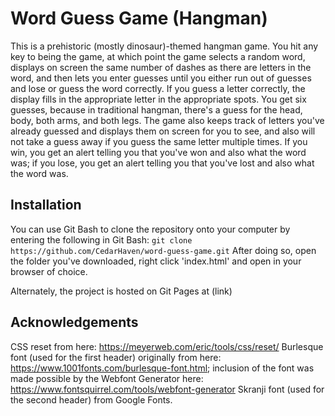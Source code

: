 # Word Guess Game (Hangman)

This is a prehistoric (mostly dinosaur)-themed hangman game. You hit any key to being the game, at which point the game selects a random word, displays on screen the same number of dashes as there are letters in the word, and then lets you enter guesses until you either run out of guesses and lose or guess the word correctly. If you guess a letter correctly, the display fills in the appropriate letter in the appropriate spots. You get six guesses, because in traditional hangman, there's a guess for the head, body, both arms, and both legs. The game also keeps track of letters you've already guessed and displays them on screen for you to see, and also will not take a guess away if you guess the same letter multiple times.
If you win, you get an alert telling you that you've won and also what the word was; if you lose, you get an alert telling you that you've lost and also what the word was.

## Installation

You can use Git Bash to clone the repository onto your computer by entering the following in Git Bash:
```git clone https://github.com/CedarHaven/word-guess-game.git```
After doing so, open the folder you've downloaded, right click 'index.html' and open in your browser of choice.

Alternately, the project is hosted on Git Pages at (link)

## Acknowledgements
CSS reset from here: https://meyerweb.com/eric/tools/css/reset/
Burlesque font (used for the first header) originally from here: https://www.1001fonts.com/burlesque-font.html; inclusion of the font was made possible by the Webfont Generator here: https://www.fontsquirrel.com/tools/webfont-generator
Skranji font (used for the second header) from Google Fonts.
